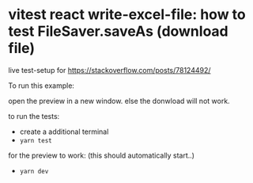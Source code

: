 # vitest react write-excel-file: how to test FileSaver.saveAs (download file)

live test-setup for https://stackoverflow.com/posts/78124492/

To run this example:

open the preview in a new window. else the donwload will not work.

to run the tests:

- create a additional terminal
- `yarn test`

for the preview to work:
(this should automatically start..)

- `yarn dev`
